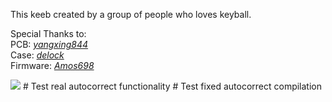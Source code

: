 This keeb created by a group of people who loves keyball.

Special Thanks to: <br>
PCB: *[yangxing844](https://github.com/yangxing844)* <br>
Case: *[delock](https://github.com/delock)* <br>
Firmware: *[Amos698](https://github.com/Amos698)* <br>

<img src="keymap-drawer/keyball44.svg" >
# Test real autocorrect functionality  
# Test fixed autocorrect compilation  
